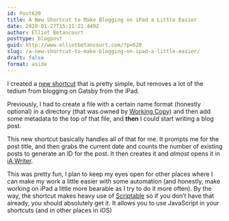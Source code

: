 ```yaml
---
id: Post620
title: A New Shortcut to Make Blogging on iPad a Little Easier
date: 2020-01-27T15:11:21.449Z
author: Elliot Betancourt
posttype: blogpost
guid: http://www.elliotbetancourt.com/?p=620
slug: /a-new-shortcut-to-make-blogging-on-ipad-a-little-easier/
draft: false
format: aside
---
```

I created a [new shortcut](https://www.icloud.com/shortcuts/70bf6280a6b249469b45770ad55e206a) that is pretty simple, but removes a lot of the tedium from blogging on Gatsby from the iPad.

Previously, I had to create a file with a certain name format (honestly optional) in a directory (that was owned by [Working Copy](https://apps.apple.com/us/app/working-copy-git-client/id896694807)) and then add some metadata to the top of that file, and **then** I could start writing a blog post.

This new shortcut basically handles all of that for me. It prompts me for the post title, and then grabs the current date and counts the number of existing posts to generate an ID for the post. It then creates it and *almost* opens it in [iA Writer](https://apps.apple.com/us/app/ia-writer/id775737172).

This was pretty fun, I plan to keep my eyes open for other places where I can make my work a little easier with some automation (and honestly, make working on iPad a little more bearable as I try to do it more often). By the way, the shortcut makes heavy use of [Scriptable](https://apps.apple.com/us/app/scriptable/id1405459188) so if you don’t have that already, you should absolutely get it. It allows you to use JavaScript in your shortcuts (and in other places in iOS)